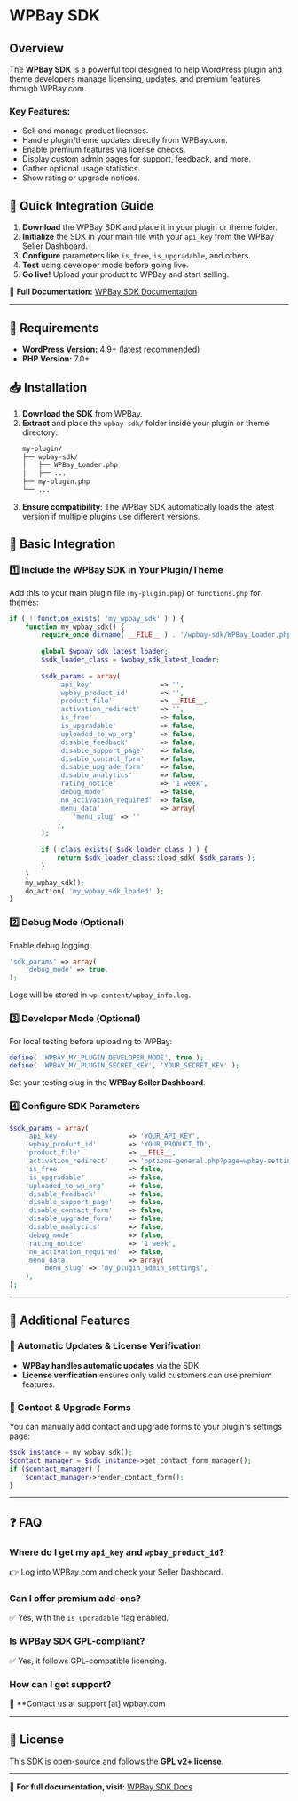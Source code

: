 # WPBay SDK

## Overview
The **WPBay SDK** is a powerful tool designed to help WordPress plugin and theme developers manage licensing, updates, and premium features through WPBay.com.

### Key Features:
- Sell and manage product licenses.
- Handle plugin/theme updates directly from WPBay.com.
- Enable premium features via license checks.
- Display custom admin pages for support, feedback, and more.
- Gather optional usage statistics.
- Show rating or upgrade notices.

## 🚀 Quick Integration Guide

1. **Download** the WPBay SDK and place it in your plugin or theme folder.
2. **Initialize** the SDK in your main file with your `api_key` from the WPBay Seller Dashboard.
3. **Configure** parameters like `is_free`, `is_upgradable`, and others.
4. **Test** using developer mode before going live.
5. **Go live!** Upload your product to WPBay and start selling.

📖 **Full Documentation:** [WPBay SDK Documentation](https://wpbay.com/wpbay-sdk-integration-documentation/)

---

## 📌 Requirements
- **WordPress Version:** 4.9+ (latest recommended)
- **PHP Version:** 7.0+

## 📥 Installation

1. **Download the SDK** from WPBay.
2. **Extract** and place the `wpbay-sdk/` folder inside your plugin or theme directory:
   ```bash
   my-plugin/
   ├── wpbay-sdk/
   │   ├── WPBay_Loader.php
   │   ├── ...
   ├── my-plugin.php
   └── ...
   ```
3. **Ensure compatibility**: The WPBay SDK automatically loads the latest version if multiple plugins use different versions.

## 🔧 Basic Integration

### 1️⃣ Include the WPBay SDK in Your Plugin/Theme

Add this to your main plugin file (`my-plugin.php`) or `functions.php` for themes:

```php
if ( ! function_exists( 'my_wpbay_sdk' ) ) {
    function my_wpbay_sdk() {
        require_once dirname( __FILE__ ) . '/wpbay-sdk/WPBay_Loader.php';
        
        global $wpbay_sdk_latest_loader;
        $sdk_loader_class = $wpbay_sdk_latest_loader;
        
        $sdk_params = array(
            'api_key'                 => '',
            'wpbay_product_id'        => '', 
            'product_file'            => __FILE__,
            'activation_redirect'     => '',
            'is_free'                 => false,
            'is_upgradable'           => false,
            'uploaded_to_wp_org'      => false,
            'disable_feedback'        => false,
            'disable_support_page'    => false,
            'disable_contact_form'    => false,
            'disable_upgrade_form'    => false,
            'disable_analytics'       => false,
            'rating_notice'           => '1 week',
            'debug_mode'              => false,
            'no_activation_required'  => false,
            'menu_data'               => array(
                'menu_slug' => ''
            ),
        );
        
        if ( class_exists( $sdk_loader_class ) ) {
            return $sdk_loader_class::load_sdk( $sdk_params );
        }
    }
    my_wpbay_sdk();
    do_action( 'my_wpbay_sdk_loaded' );
}
```

### 2️⃣ Debug Mode (Optional)
Enable debug logging:
```php
'sdk_params' => array(
    'debug_mode' => true,
);
```
Logs will be stored in `wp-content/wpbay_info.log`.

### 3️⃣ Developer Mode (Optional)
For local testing before uploading to WPBay:
```php
define( 'WPBAY_MY_PLUGIN_DEVELOPER_MODE', true );
define( 'WPBAY_MY_PLUGIN_SECRET_KEY', 'YOUR_SECRET_KEY' );
```
Set your testing slug in the **WPBay Seller Dashboard**.

### 4️⃣ Configure SDK Parameters

```php
$sdk_params = array(
    'api_key'                 => 'YOUR_API_KEY',
    'wpbay_product_id'        => 'YOUR_PRODUCT_ID',
    'product_file'            => __FILE__,
    'activation_redirect'     => 'options-general.php?page=wpbay-settings',
    'is_free'                 => false,
    'is_upgradable'           => false,
    'uploaded_to_wp_org'      => false,
    'disable_feedback'        => false,
    'disable_support_page'    => false,
    'disable_contact_form'    => false,
    'disable_upgrade_form'    => false,
    'disable_analytics'       => false,
    'debug_mode'              => false,
    'rating_notice'           => '1 week',
    'no_activation_required'  => false,
    'menu_data'               => array(
        'menu_slug' => 'my_plugin_admin_settings',
    ),
);
```

---

## 📂 Additional Features

### 🔹 Automatic Updates & License Verification
- **WPBay handles automatic updates** via the SDK.
- **License verification** ensures only valid customers can use premium features.

### 🔹 Contact & Upgrade Forms
You can manually add contact and upgrade forms to your plugin's settings page:

```php
$sdk_instance = my_wpbay_sdk();
$contact_manager = $sdk_instance->get_contact_form_manager();
if ($contact_manager) {
    $contact_manager->render_contact_form();
}
```

---

## ❓ FAQ

### Where do I get my `api_key` and `wpbay_product_id`?
👉 Log into WPBay.com and check your Seller Dashboard.

### Can I offer premium add-ons?
✅ Yes, with the `is_upgradable` flag enabled.

### Is WPBay SDK GPL-compliant?
✅ Yes, it follows GPL-compatible licensing.

### How can I get support?
📩 **Contact us at support [at] wpbay.com

---

## 📜 License
This SDK is open-source and follows the **GPL v2+ license**.

---

🔗 **For full documentation, visit:** [WPBay SDK Docs](https://wpbay.com/wpbay-sdk-integration-documentation/)

